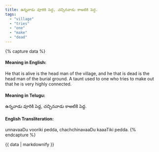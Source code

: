 ```yaml
---
title: ఉన్నవాడు వూరికి పెద్ద, చచ్చినవాడు కాఅటికి పెద్ద.
tags:
  - "village"
  - "tries"
  - "one"
  - "make"
  - "dead"
---
```


{% capture data %}
#### Meaning in English:
He that is alive is the head man of the village, and he that is dead is the head man of the burial ground.
A taunt used to one who tries to make out that he is very highly connected.

#### Meaning in Telugu:
ఉన్నవాడు వూరికి పెద్ద, చచ్చినవాడు కాఅటికి పెద్ద.

#### English Transliteration:
unnavaaDu vooriki pedda, chachchinavaaDu kaaaTiki pedda.
{% endcapture %}

{{ data | markdownify }}

